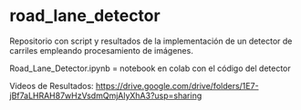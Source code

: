 # road_lane_detector
Repositorio con script y resultados de la implementación de un detector de carriles empleando procesamiento de imágenes.

Road_Lane_Detector.ipynb = notebook en colab con el código del detector

Videos de Resultados: https://drive.google.com/drive/folders/1E7-jBf7aLHRAH87wHzVsdmQmjAlyXhA3?usp=sharing
